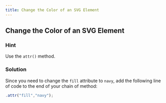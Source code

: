 ```yaml
---
title: Change the Color of an SVG Element
---
```

## Change the Color of an SVG Element

### Hint

Use the ``` attr() ``` method.

### Solution

Since you need to change the ``` fill ``` attribute to ``` navy ```, add the following line of code to the end of your chain of method:

```javascript
.attr("fill","navy");
```

